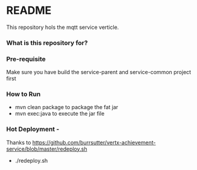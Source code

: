 # README #

This repository hols the mqtt service verticle.
### What is this repository for? ###

### Pre-requisite 
Make sure you have build the service-parent and service-common project first

### How to Run 

* mvn clean package to package the fat jar
* mvn exec:java to execute the jar file 

### Hot Deployment - 
Thanks to https://github.com/burrsutter/vertx-achievement-service/blob/master/redeploy.sh

* ./redeploy.sh